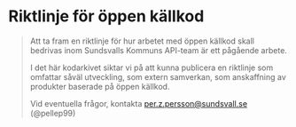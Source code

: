 # Riktlinje för öppen källkod

> Att ta fram en riktlinje för hur arbetet med öppen källkod skall
> bedrivas inom Sundsvalls Kommuns API-team är ett pågående arbete.
>
> I det här kodarkivet siktar vi på att kunna publicera en riktlinje
> som omfattar såväl utveckling, som extern samverkan, som anskaffning
> av produkter baserade på öppen källkod.
>
> Vid eventuella frågor, kontakta per.z.persson@sundsvall.se (@pellep99)

